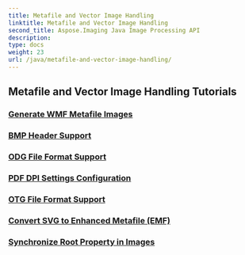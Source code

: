 ```yaml
---
title: Metafile and Vector Image Handling
linktitle: Metafile and Vector Image Handling
second_title: Aspose.Imaging Java Image Processing API
description: 
type: docs
weight: 23
url: /java/metafile-and-vector-image-handling/
---
```


## Metafile and Vector Image Handling Tutorials
### [Generate WMF Metafile Images](./generate-wmf-metafile-images.html/)
### [BMP Header Support](./bmp-header-support.html/)
### [ODG File Format Support](./odg-file-format-support.html/)
### [PDF DPI Settings Configuration](./pdf-dpi-settings-configuration.html/)
### [OTG File Format Support](./otg-file-format-support.html/)
### [Convert SVG to Enhanced Metafile (EMF)](./convert-svg-to-enhanced-metafile.html/)
### [Synchronize Root Property in Images](./synchronize-root-property-in-images.html/)